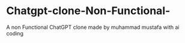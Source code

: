 # Chatgpt-clone-Non-Functional-
A non Functional ChatGPT clone made by muhammad mustafa with ai coding
